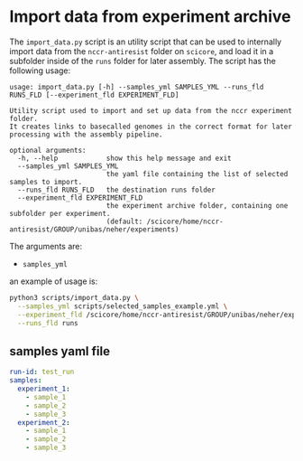 # Import data from experiment archive

The `import_data.py` script is an utility script that can be used to internally import data from the `nccr-antiresist` folder on `scicore`, and load it in a subfolder inside of the `runs` folder for later assembly.
The script has the following usage:

```
usage: import_data.py [-h] --samples_yml SAMPLES_YML --runs_fld RUNS_FLD [--experiment_fld EXPERIMENT_FLD]

Utility script used to import and set up data from the nccr experiment folder.
It creates links to basecalled genomes in the correct format for later processing with the assembly pipeline.

optional arguments:
  -h, --help            show this help message and exit
  --samples_yml SAMPLES_YML
                        the yaml file containing the list of selected samples to import.
  --runs_fld RUNS_FLD   the destination runs folder
  --experiment_fld EXPERIMENT_FLD
                        the experiment archive folder, containing one subfolder per experiment.
                        (default: /scicore/home/nccr-antiresist/GROUP/unibas/neher/experiments)
```
The arguments are:
- `samples_yml`


an example of usage is:
```bash
python3 scripts/import_data.py \
  --samples_yml scripts/selected_samples_example.yml \
  --experiment_fld /scicore/home/nccr-antiresist/GROUP/unibas/neher/experiments \
  --runs_fld runs
```

## samples yaml file


```yaml
run-id: test_run
samples:
  experiment_1:
    - sample_1
    - sample_2
    - sample_3
  experiment_2:
    - sample_1
    - sample_2
    - sample_3
```
